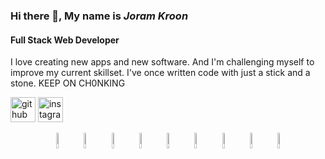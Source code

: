 ### Hi there 👋, My name is _Joram Kroon_

#### Full Stack Web Developer

I love creating new apps and new software. And I'm challenging myself to improve my current skillset.
I've once written code with just a stick and a stone.
KEEP ON CH0NKING

[<img src='https://cdn.jsdelivr.net/npm/simple-icons@3.0.1/icons/github.svg' alt='github' height='40'>](https://github.com/Joram3000) [<img src='https://upload.wikimedia.org/wikipedia/commons/a/a5/Instagram_icon.png' alt='instagram' height='40'>](https://www.instagram.com/pracemusic/)

<p align="center">
    <img src="https://user-images.githubusercontent.com/31222514/149813755-3f74a208-1e4c-4d81-b848-1d4f1a18b969.png" width="8%" alt="React logo">
    <img src="https://user-images.githubusercontent.com/31222514/149813300-65804694-d3ea-4e31-955d-dbc47229a82d.png" width="8%" alt="Typescript logo">
  <img src="https://user-images.githubusercontent.com/31222514/149812547-405716a0-b974-4da4-b749-f2b4a8adc1d8.png" width="8%" alt="Javascript logo">
  <img src="https://user-images.githubusercontent.com/31222514/149813532-e214a55c-9b91-4b71-bb17-0dcf18903f7a.png" width="8%" alt="CSS logo">
  <img src="https://user-images.githubusercontent.com/31222514/149814154-3de042e2-bccf-4f0e-8d0e-98a2dbcae7c0.png" width="8%" alt="HTML logo">
  <img src="https://user-images.githubusercontent.com/31222514/149943049-95f0909a-9c2b-4fae-bd04-647d531dd10d.png" width="8%" alt="NODE logo">
  <img src="https://user-images.githubusercontent.com/31222514/155521312-96e008ba-1d5e-409f-aaec-ca229ca275c6.jpeg" width="8%" alt="Postgres logo">
      <img src="https://user-images.githubusercontent.com/31222514/160580699-d782fd3f-4e09-4d92-895c-d9867302e145.svg" width="8%" alt="Redux logo">
      <img src="https://cdn.jsdelivr.net/gh/devicons/devicon/icons/express/express-original.svg" width="8%" alt="Express logo"/>
    
    
</p>

